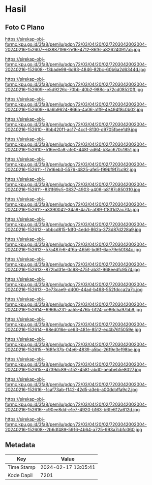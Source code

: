 # Hasil

## Foto C Plano

https://sirekap-obj-formc.kpu.go.id/3fa8/pemilu/pdpr/72/03/04/20/02/7203042002004-20240216-152607--63887196-2e16-4712-86f6-a826240917a5.jpg

https://sirekap-obj-formc.kpu.go.id/3fa8/pemilu/pdpr/72/03/04/20/02/7203042002004-20240216-152608--f3bade98-6d93-4846-82bc-60b6a2d6344d.jpg

https://sirekap-obj-formc.kpu.go.id/3fa8/pemilu/pdpr/72/03/04/20/02/7203042002004-20240216-152609--e5d9226c-70bb-40b2-988c-a72cd08520ff.jpg

https://sirekap-obj-formc.kpu.go.id/3fa8/pemilu/pdpr/72/03/04/20/02/7203042002004-20240216-152609--6a6b9624-866a-4a06-a1f9-4e494f8c0b02.jpg

https://sirekap-obj-formc.kpu.go.id/3fa8/pemilu/pdpr/72/03/04/20/02/7203042002004-20240216-152610--9bb420f1-ac17-4cc1-8130-d9705fbee1d9.jpg

https://sirekap-obj-formc.kpu.go.id/3fa8/pemilu/pdpr/72/03/04/20/02/7203042002004-20240216-152610--516ee0a8-afe0-448f-ad64-b3ac670c1851.jpg

https://sirekap-obj-formc.kpu.go.id/3fa8/pemilu/pdpr/72/03/04/20/02/7203042002004-20240216-152611--17e16eb3-5576-4825-afe5-f99bf9f7cc92.jpg

https://sirekap-obj-formc.kpu.go.id/3fa8/pemilu/pdpr/72/03/04/20/02/7203042002004-20240216-152611--831f69c5-0837-4903-a406-b8187c850310.jpg

https://sirekap-obj-formc.kpu.go.id/3fa8/pemilu/pdpr/72/03/04/20/02/7203042002004-20240216-152611--a3390042-34a9-4a7b-af89-ff831d2ac70a.jpg

https://sirekap-obj-formc.kpu.go.id/3fa8/pemilu/pdpr/72/03/04/20/02/7203042002004-20240216-152612--bbbcd815-1df0-4edd-862a-373d87d228a9.jpg

https://sirekap-obj-formc.kpu.go.id/3fa8/pemilu/pdpr/72/03/04/20/02/7203042002004-20240216-152612--57a487e6-4f6a-4656-bd61-6ae79e50f84c.jpg

https://sirekap-obj-formc.kpu.go.id/3fa8/pemilu/pdpr/72/03/04/20/02/7203042002004-20240216-152613--872bd31e-0c98-475f-ab31-968eedfc9574.jpg

https://sirekap-obj-formc.kpu.go.id/3fa8/pemilu/pdpr/72/03/04/20/02/7203042002004-20240216-152613--0e73cae9-d400-44ad-b468-552fdcca2a7c.jpg

https://sirekap-obj-formc.kpu.go.id/3fa8/pemilu/pdpr/72/03/04/20/02/7203042002004-20240216-152614--6966a231-aa55-476b-b124-ce86c5a97bb9.jpg

https://sirekap-obj-formc.kpu.go.id/3fa8/pemilu/pdpr/72/03/04/20/02/7203042002004-20240216-152614--98ed016e-ce63-481e-8512-ec4b7615059e.jpg

https://sirekap-obj-formc.kpu.go.id/3fa8/pemilu/pdpr/72/03/04/20/02/7203042002004-20240216-152615--f68fe37b-04e6-4839-a5bc-26f9e3ef98be.jpg

https://sirekap-obj-formc.kpu.go.id/3fa8/pemilu/pdpr/72/03/04/20/02/7203042002004-20240216-152615--4739dc89-c152-4581-abd0-aeabeb5e8027.jpg

https://sirekap-obj-formc.kpu.go.id/3fa8/pemilu/pdpr/72/03/04/20/02/7203042002004-20240216-152616--1caf73ab-f142-42d5-a3eb-a00dcbffa9c2.jpg

https://sirekap-obj-formc.kpu.go.id/3fa8/pemilu/pdpr/72/03/04/20/02/7203042002004-20240216-152616--c90ee8dd-e1e7-4920-b163-b6fe612a612d.jpg

https://sirekap-obj-formc.kpu.go.id/3fa8/pemilu/pdpr/72/03/04/20/02/7203042002004-20240216-152608--2b6df489-5916-4b64-a725-993a7cbfc060.jpg


## Metadata

| Key        | Value               |
| ---------- | ------------------- |
| Time Stamp | 2024-02-17 13:05:41 |
| Kode Dapil | 7201                |



